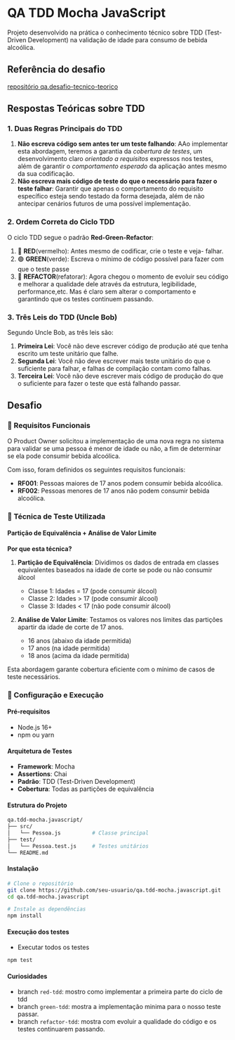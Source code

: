 # QA TDD Mocha JavaScript

Projeto desenvolvido na prática o conhecimento técnico sobre TDD (Test-Driven Development) na validação de idade para consumo de bebida alcoólica.

## Referência do desafio 
[repositório qa.desafio-tecnico-teorico](https://github.com/qajonatasmartins/qa.desafio-tecnico-teorico.javascript)

## Respostas Teóricas sobre TDD

### 1. Duas Regras Principais do TDD
1. **Não escreva código sem antes ter um teste falhando**: AAo implementar esta abordagem, teremos a garantia da _cobertura de testes_, um desenvolvimento claro _orientado a requisitos_ expressos nos testes, além de garantir o _comportamento esperado_ da aplicação antes mesmo da sua codificação.
2. **Não escreva mais código de teste do que o necessário para fazer o teste falhar**: Garantir que apenas o comportamento do requisito específico esteja sendo testado da forma desejada, além de não antecipar cenários futuros de uma possível implementação.

### 2. Ordem Correta do Ciclo TDD
O ciclo TDD segue o padrão **Red-Green-Refactor**:
1. 🔴 **RED**(vermelho): Antes mesmo de codificar, crie o teste e veja- falhar.
2. 🟢 **GREEN**(verde): Escreva o mínimo de código possível para fazer com que o teste passe 
3. 🔵 **REFACTOR**(refatorar): Agora chegou o momento de evoluir seu código e melhorar a qualidade dele através da estrutura, legibilidade, performance,etc. Mas é claro sem alterar o comportamento e garantindo que os testes continuem passando.

### 3. Três Leis do TDD (Uncle Bob)

Segundo Uncle Bob, as três leis são:
1. **Primeira Lei**: Você não deve escrever código de produção até que tenha escrito um teste unitário que falhe.
2. **Segunda Lei**: Você não deve escrever mais teste unitário do que o suficiente para falhar, e falhas de compilação contam como falhas.
3. **Terceira Lei**: Você não deve escrever mais código de produção do que o suficiente para fazer o teste que está falhando passar.

##  Desafio

### 🎯 Requisitos Funcionais

O Product Owner solicitou a implementação de uma nova regra no sistema para validar se uma pessoa é menor de idade ou não, a fim de determinar se ela pode consumir bebida alcoólica.

Com isso, foram definidos os seguintes requisitos funcionais:

- **RF001**: Pessoas maiores de 17 anos podem consumir bebida alcoólica.
- **RF002**: Pessoas menores de 17 anos não podem consumir bebida alcoólica.

### 🧪 Técnica de Teste Utilizada

#### Partição de Equivalência + Análise de Valor Limite

**Por que esta técnica?**

1. **Partição de Equivalência**: Dividimos os dados de entrada em classes equivalentes baseados na idade de corte se pode ou não consumir álcool
   - Classe 1: Idades = 17 (pode consumir álcool)
   - Classe 2: Idades > 17 (pode consumir álcool) 
   - Classe 3: Idades < 17 (não pode consumir álcool)

2. **Análise de Valor Limite**: Testamos os valores nos limites das partições apartir da idade de corte de 17 anos.
    - 16 anos (abaixo da idade permitida)
    - 17 anos (na idade permitida)
    - 18 anos (acima da idade permitida)

Esta abordagem garante cobertura eficiente com o mínimo de casos de teste necessários.

### 🚀 Configuração e Execução

#### Pré-requisitos
- Node.js 16+ 
- npm ou yarn

#### Arquitetura de Testes
- **Framework**: Mocha
- **Assertions**: Chai
- **Padrão**: TDD (Test-Driven Development)
- **Cobertura**: Todas as partições de equivalência


#### Estrutura do Projeto 
```bash
qa.tdd-mocha.javascript/
├── src/
│   └── Pessoa.js          # Classe principal
├── test/
│   └── Pessoa.test.js     # Testes unitários
└── README.md
```

#### Instalação
```bash
# Clone o repositório
git clone https://github.com/seu-usuario/qa.tdd-mocha.javascript.git
cd qa.tdd-mocha.javascript

# Instale as dependências
npm install
```

#### Execução dos testes

-  Executar todos os testes
```bash
npm test
``` 

#### Curiosidades

- branch `red-tdd`: mostro como implementar a primeira parte do ciclo de tdd
- branch `green-tdd`: mostra a implementação minima para o nosso teste passar.
- branch `refactor-tdd`: mostra com evoluir a qualidade do código e os testes continuarem passando.